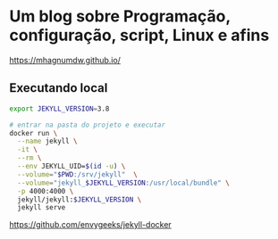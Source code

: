 # Um blog sobre Programação, configuração, script, Linux e afins

<https://mhagnumdw.github.io/>

## Executando local

```bash
export JEKYLL_VERSION=3.8

# entrar na pasta do projeto e executar
docker run \
  --name jekyll \
  -it \
  --rm \
  --env JEKYLL_UID=$(id -u) \
  --volume="$PWD:/srv/jekyll"  \
  --volume="jekyll_$JEKYLL_VERSION:/usr/local/bundle" \
  -p 4000:4000 \
  jekyll/jekyll:$JEKYLL_VERSION \
  jekyll serve
```

<https://github.com/envygeeks/jekyll-docker>
